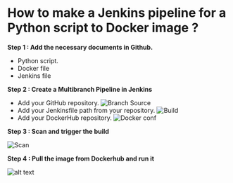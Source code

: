 # How to make a Jenkins pipeline for a Python script to Docker image ?

**Step 1 : Add the necessary documents in Github.**

- Python script. 
- Docker file
- Jenkins file

**Step 2 : Create a Multibranch Pipeline in Jenkins**
- Add your GitHub repository.
![Branch Source](https://github.com/gakengabinatsume/DevOps2023/assets/141765846/677b5e18-2443-4a57-9c53-f48ffcada8c8)
- Add your Jenkinsfile path from your repository.
![Build](https://github.com/gakengabinatsume/DevOps2023/assets/141765846/09e5114a-27a9-41b5-acfa-125fcdab610c)
- Add your DockerHub repository.
![Docker conf](https://github.com/gakengabinatsume/DevOps2023/assets/141765846/df7d50e4-da6f-42ef-8266-7ccbba39df46)


**Step 3 : Scan and trigger the build**

![Scan](https://github.com/gakengabinatsume/DevOps2023/assets/141765846/5f7510c6-cf58-4b63-a209-e2286c6be15e)

**Step 4 : Pull the image from Dockerhub and run it**

![alt text](Dockercontainer.png)




